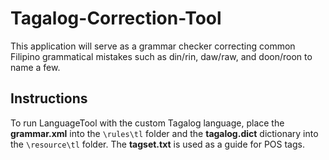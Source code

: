 # Tagalog-Correction-Tool
This application will serve as a grammar checker correcting common Filipino grammatical mistakes such as din/rin, daw/raw, and doon/roon to name a few.

## Instructions
To run LanguageTool with the custom Tagalog language, place the <b>grammar.xml</b> into the <code>\rules\tl</code> folder and the <b>tagalog.dict</b> dictionary into the <code>\resource\tl</code> folder. The <b>tagset.txt</b> is used as a guide for POS tags.
